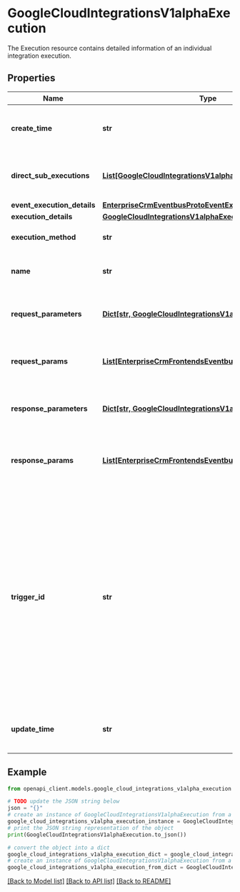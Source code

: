 # GoogleCloudIntegrationsV1alphaExecution

The Execution resource contains detailed information of an individual integration execution.

## Properties

Name | Type | Description | Notes
------------ | ------------- | ------------- | -------------
**create_time** | **str** | Output only. Created time of the execution. | [optional] [readonly] 
**direct_sub_executions** | [**List[GoogleCloudIntegrationsV1alphaExecution]**](GoogleCloudIntegrationsV1alphaExecution.md) | Direct sub executions of the following Execution. | [optional] 
**event_execution_details** | [**EnterpriseCrmEventbusProtoEventExecutionDetails**](EnterpriseCrmEventbusProtoEventExecutionDetails.md) |  | [optional] 
**execution_details** | [**GoogleCloudIntegrationsV1alphaExecutionDetails**](GoogleCloudIntegrationsV1alphaExecutionDetails.md) |  | [optional] 
**execution_method** | **str** | The ways user posts this event. | [optional] 
**name** | **str** | Auto-generated primary key. | [optional] 
**request_parameters** | [**Dict[str, GoogleCloudIntegrationsV1alphaValueType]**](GoogleCloudIntegrationsV1alphaValueType.md) | Event parameters come in as part of the request. | [optional] 
**request_params** | [**List[EnterpriseCrmFrontendsEventbusProtoParameterEntry]**](EnterpriseCrmFrontendsEventbusProtoParameterEntry.md) | Event parameters come in as part of the request. | [optional] 
**response_parameters** | [**Dict[str, GoogleCloudIntegrationsV1alphaValueType]**](GoogleCloudIntegrationsV1alphaValueType.md) | Event parameters returned as part of the response. | [optional] 
**response_params** | [**List[EnterpriseCrmFrontendsEventbusProtoParameterEntry]**](EnterpriseCrmFrontendsEventbusProtoParameterEntry.md) | Event parameters come out as part of the response. | [optional] 
**trigger_id** | **str** | The trigger id of the integration trigger config. If both trigger_id and client_id is present, the integration is executed from the start tasks provided by the matching trigger config otherwise it is executed from the default start tasks. | [optional] 
**update_time** | **str** | Output only. Last modified time of the execution. | [optional] [readonly] 

## Example

```python
from openapi_client.models.google_cloud_integrations_v1alpha_execution import GoogleCloudIntegrationsV1alphaExecution

# TODO update the JSON string below
json = "{}"
# create an instance of GoogleCloudIntegrationsV1alphaExecution from a JSON string
google_cloud_integrations_v1alpha_execution_instance = GoogleCloudIntegrationsV1alphaExecution.from_json(json)
# print the JSON string representation of the object
print(GoogleCloudIntegrationsV1alphaExecution.to_json())

# convert the object into a dict
google_cloud_integrations_v1alpha_execution_dict = google_cloud_integrations_v1alpha_execution_instance.to_dict()
# create an instance of GoogleCloudIntegrationsV1alphaExecution from a dict
google_cloud_integrations_v1alpha_execution_from_dict = GoogleCloudIntegrationsV1alphaExecution.from_dict(google_cloud_integrations_v1alpha_execution_dict)
```
[[Back to Model list]](../README.md#documentation-for-models) [[Back to API list]](../README.md#documentation-for-api-endpoints) [[Back to README]](../README.md)


